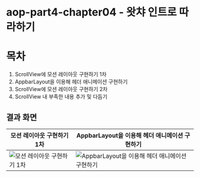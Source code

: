 # aop-part4-chapter04 - 왓챠 인트로 따라하기

# 목차
1. ScrollView에 모션 레이아웃 구현하기 1차
2. AppbarLayout을 이용해 헤더 애니메이션 구현하기
3. ScrollView에 모션 레이아웃 구현하기 2차
4. ScrollView 내 부족한 내용 추가 및 다듬기



## 결과 화면

| 모션 레이아웃 구현하기 1차 | AppbarLayout을 이용해 헤더 애니메이션 구현하기 |
| -------------------------------------- | ------------------------------------------- |
| ![모션 레이아웃 구현하기 1차](https://imgur.com/OEarmFb.gif) | ![AppbarLayout을 이용해 헤더 애니메이션 구현하기](https://imgur.com/N73VXj4.gif) |
